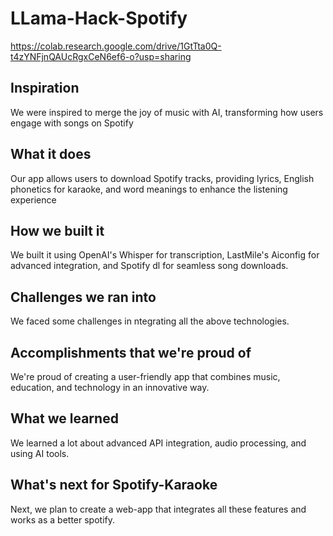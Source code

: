# LLama-Hack-Spotify

https://colab.research.google.com/drive/1GtTta0Q-t4zYNFjnQAUcRgxCeN6ef6-o?usp=sharing

## Inspiration
We were inspired to merge the joy of music with AI, transforming how users engage with songs on Spotify

## What it does
Our app allows users to download Spotify tracks, providing lyrics, English phonetics for karaoke, and word meanings to enhance the listening experience

## How we built it
We built it using OpenAI's Whisper for transcription, LastMile's Aiconfig for advanced integration, and Spotify dl for seamless song downloads.

## Challenges we ran into
We faced some challenges in ntegrating all the above technologies.

## Accomplishments that we're proud of
We're proud of creating a user-friendly app that combines music, education, and technology in an innovative way.

## What we learned
We learned a lot about advanced API integration, audio processing, and using AI tools.

## What's next for Spotify-Karaoke
Next, we plan to create a web-app that integrates all these features and works as a better spotify.
